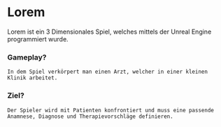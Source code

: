 # Lorem

Lorem ist ein 3 Dimensionales Spiel, welches mittels der Unreal Engine programmiert wurde.

### Gameplay?

    In dem Spiel verkörpert man einen Arzt, welcher in einer kleinen Klinik arbeitet.

### Ziel?

    Der Spieler wird mit Patienten konfrontiert und muss eine passende Anamnese, Diagnose und Therapievorschläge definieren.

